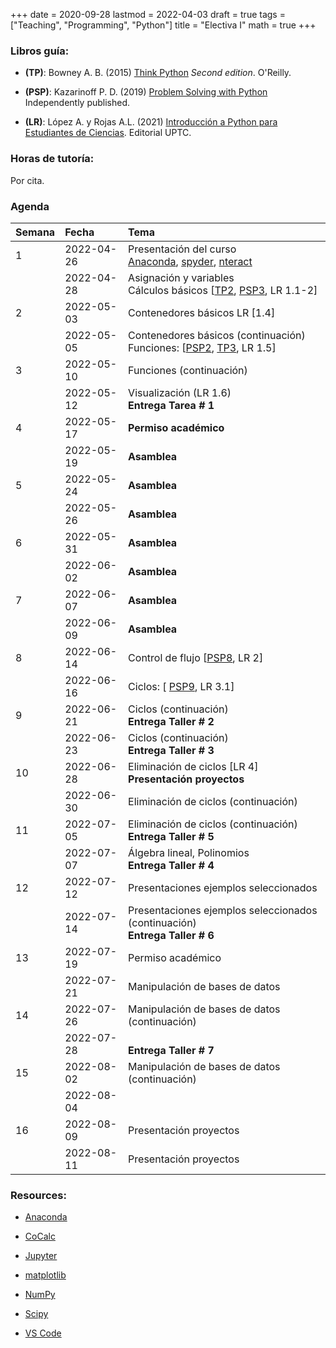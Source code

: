 +++
date      = 2020-09-28
lastmod   = 2022-04-03
draft     = true
tags      = ["Teaching", "Programming", "Python"]
title     = "Electiva I"
math      = true
+++

### Libros guía:


- **(TP)**: Bowney A. B. (2015) [Think Python](https://greenteapress.com/wp/think-python-2e/) *Second edition*. O'Reilly.

- **(PSP)**: Kazarinoff P. D. (2019) [Problem Solving with Python](https://problemsolvingwithpython.com) Independently published.

- **(LR)**: López A. y Rojas A.L. (2021) [Introducción a Python para Estudiantes de Ciencias](https://alexrojas.netlify.app/publication/prog/). Editorial UPTC.

### Horas de tutoría: 

Por cita.

### Agenda


|Semana |Fecha      |Tema                                                                                                                                                                                                                            |
|:------|:----------|:-------------------------------------------------------------------|
|1      |2022-04-26 |Presentación del curso <br> [Anaconda](https://www.anaconda.com/products/individual), [spyder](https://www.spyder-ide.org), [nteract](https://nteract.io)   |
|&nbsp; |2022-04-28 |Asignación y variables <br> Cálculos básicos [[TP2](http://greenteapress.com/thinkpython2/html/thinkpython2003.html), [PSP3](https://problemsolvingwithpython.com/03-The-Python-REPL/03.00-Introduction/), LR 1.1-2]  |
|2      |2022-05-03 | Contenedores básicos LR [1.4] |
|&nbsp; |2022-05-05 |Contenedores básicos (continuación) <br> Funciones: [[PSP2](https://problemsolvingwithpython.com/07-Functions-and-Modules/07.00-Introduction/), [TP3](http://greenteapress.com/thinkpython2/html/thinkpython2004.html), LR 1.5] |
|3      |2022-05-10 | Funciones (continuación)|
|&nbsp; |2022-05-12 | Visualización (LR 1.6) <br> **Entrega Tarea # 1**|
|4      |2022-05-17 | **Permiso académico** |
|&nbsp; |2022-05-19 | **Asamblea** |
|5      |2022-05-24 | **Asamblea** |
|&nbsp; |2022-05-26 | **Asamblea** |
|6      |2022-05-31 | **Asamblea** |
|&nbsp; |2022-06-02 | **Asamblea** |
|7      |2022-06-07 | **Asamblea**|
|&nbsp; |2022-06-09 | **Asamblea**|
|8      |2022-06-14 | Control de flujo [[PSP8](https://problemsolvingwithpython.com/08-If-Else-Try-Except/08.00-Introduction/), LR 2] |
|&nbsp; |2022-06-16 | Ciclos: [ [PSP9](https://problemsolvingwithpython.com/09-Loops/09.00-Introduction/), LR 3.1]|
|9      |2022-06-21 | Ciclos (continuación) <br> **Entrega Taller # 2** |
|&nbsp; |2022-06-23 | Ciclos (continuación) <br> **Entrega Taller # 3** |
|10     |2022-06-28 | Eliminación de ciclos [LR 4] <br> **Presentación proyectos** |
|&nbsp; |2022-06-30 | Eliminación de ciclos (continuación) |
|11     |2022-07-05 | Eliminación de ciclos (continuación) <br> **Entrega Taller # 5**    |
|&nbsp; |2022-07-07 | Álgebra lineal, Polinomios <br> **Entrega Taller # 4**    |
|12     |2022-07-12 | Presentaciones ejemplos seleccionados  |
|&nbsp; |2022-07-14 | Presentaciones ejemplos seleccionados (continuación) <br> **Entrega Taller # 6**    |
|13     |2022-07-19 | Permiso académico  |
|&nbsp; |2022-07-21 | Manipulación de bases de datos   |
|14     |2022-07-26 | Manipulación de bases de datos (continuación)    |
|&nbsp; |2022-07-28 | <br> **Entrega Taller # 7**    |
|15     |2022-08-02 | Manipulación de bases de datos (continuación)  |
|&nbsp; |2022-08-04 |&nbsp;    |
|16     |2022-08-09 | Presentación proyectos    |
|&nbsp; |2022-08-11 | Presentación proyectos    |

<!-- [Matplotlib](https://problemsolvingwithpython.com/06-Plotting-with-Matplotlib/06.00-Introduction/) -->


### Resources:

  - [Anaconda](https://anaconda.org)

  - [CoCalc](https://cocalc.com)

  - [Jupyter](https://jupyter.org/)

  - [matplotlib](https://matplotlib.org/3.1.1/index.html)

  - [NumPy](https://www.numpy.org/)

  - [Scipy](https://www.scipy.org/)

  - [VS Code](https://code.visualstudio.com/)



